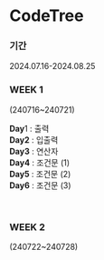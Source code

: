 # CodeTree
### 기간
2024.07.16-2024.08.25

### WEEK 1   
(240716~240721)  

**Day**1 : 출력 <br/>
**Day2** : 입출력 <br/>
**Day3** : 연산자 <br/>
**Day4** : 조건문 (1) <br/>
**Day5** : 조건문 (2) <br/>
**Day6** : 조건문 (3)    <br/>

<br/>

### WEEK 2
(240722~240728)
